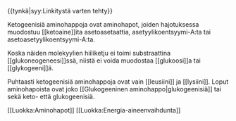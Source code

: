 {{tynkä|syy:Linkitystä varten tehty}}

Ketogeenisiä aminohappoja ovat aminohapot, joiden hajotuksessa muodostuu [[ketoaine]]ita asetoasetaattia, asetyylikoentsyymi-A:ta tai asetoasetyylikoentsyymi-A:ta. 

Koska näiden molekyylien hiiliketju ei toimi substraattina [[glukoneogeneesi]]ssä, niistä ei voida muodostaa [[glukoosi]]a tai [[glykogeeni]]ä.

Puhtaasti ketogeenisiä aminohappoja ovat vain [[leusiini]] ja [[lysiini]]. Loput aminohapoista ovat joko [[Glukogeeninen aminohappo|glukogeenisiä]] tai sekä keto- että glukogeenisiä.

[[Luokka:Aminohapot]]
[[Luokka:Energia-aineenvaihdunta]]
